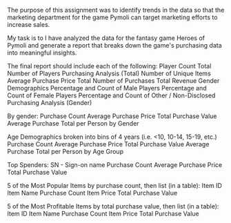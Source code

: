 The purpose of this assignment was to identify trends in the data so that the marketing department for the game Pymoli can target marketing efforts to increase sales.

My task is to I have analyzed the data for the fantasy game Heroes of Pymoli and generate a report that breaks down the game's purchasing data into meaningful insights.

The final report should include each of the following:
Player Count
Total Number of Players
Purchasing Analysis (Total)
Number of Unique Items
Average Purchase Price
Total Number of Purchases
Total Revenue
Gender Demographics
Percentage and Count of Male Players
Percentage and Count of Female Players
Percentage and Count of Other / Non-Disclosed
Purchasing Analysis (Gender)

By gender:
Purchase Count
Average Purchase Price
Total Purchase Value
Average Purchase Total per Person by Gender

Age Demographics broken into bins of 4 years (i.e. <10, 10-14, 15-19, etc.)
Purchase Count
Average Purchase Price
Total Purchase Value
Average Purchase Total per Person by Age Group

Top Spenders:
SN - Sign-on name
Purchase Count
Average Purchase Price
Total Purchase Value

5 of the Most Popular Items by purchase count, then list (in a table):
Item ID
Item Name
Purchase Count
Item Price
Total Purchase Value

5 of the Most Profitable Items by total purchase value, then list (in a table):
Item ID
Item Name
Purchase Count
Item Price
Total Purchase Value
